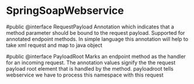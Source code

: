 # SpringSoapWebservice

#public @interface RequestPayload
Annotation which indicates that a method parameter should be bound to the request payload. Supported for annotated endpoint methods.
In simple language this annotation will help to take  xml request and map to  java object

#public @interface PayloadRoot
Marks an endpoint method as the handler for an incoming request. The annotation values signify the the request payload root element that is handled by the method.
payloadroot tells webservice we have to process this namespace with this request
